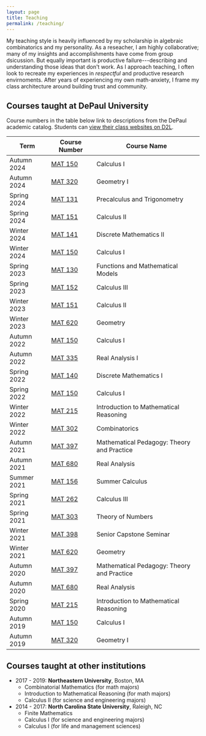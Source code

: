 ```yaml
---
layout: page
title: Teaching
permalink: /teaching/
---
```


My teaching style is heavily influenced by my scholarship in algebraic combinatorics and my personality.
As a reseacher, I am highly collaborative; many of my insights and accomplishments have come from group dsicussion.
But equally important is productive failure---describing and understanding those ideas that don't work.
As I approach teaching, I often look to recreate my experiences in *respectful* and productive research envirnoments.
After years of experiencing my own math-anxiety, I frame my class architecture around building trust and community. 

## Courses taught at DePaul University

Course numbers in the table below link to descriptions from the DePaul academic catalog. Students can [view their class websites on D2L](https://d2l.depaul.edu/).

| Term        | Course Number                                                | Course Name                                |
| ----------- | ------------------------------------------------------------ | ------------------------------------------ |
| Autumn 2024 | [MAT 150](https://catalog.depaul.edu/search/?search=mat+150) | Calculus I                                 |
| Autumn 2024 | [MAT 320](https://catalog.depaul.edu/search/?search=mat+320) | Geometry I                                 |
| Spring 2024 | [MAT 131](https://catalog.depaul.edu/search/?search=mat+131) | Precalculus and Trigonometry               |
| Spring 2024 | [MAT 151](https://catalog.depaul.edu/search/?search=mat+151) | Calculus II                                |
| Winter 2024 | [MAT 141](https://catalog.depaul.edu/search/?search=mat+141) | Discrete Mathematics II                    |
| Winter 2024 | [MAT 150](https://catalog.depaul.edu/search/?search=mat+150) | Calculus I                                 |
| Spring 2023 | [MAT 130](https://catalog.depaul.edu/search/?search=mat+130) | Functions and Mathematical Models          |
| Spring 2023 | [MAT 152](https://catalog.depaul.edu/search/?search=mat+152) | Calculus III                               |
| Winter 2023 | [MAT 151](https://catalog.depaul.edu/search/?search=mat+151) | Calculus II                                |
| Winter 2023 | [MAT 620](https://catalog.depaul.edu/search/?search=mat+620) | Geometry                                   |
| Autumn 2022 | [MAT 150](https://catalog.depaul.edu/search/?search=mat+150) | Calculus I                                 |
| Autumn 2022 | [MAT 335](https://catalog.depaul.edu/search/?search=mat+335) | Real Analysis I                            |
| Spring 2022 | [MAT 140](https://catalog.depaul.edu/search/?search=mat+140) | Discrete Mathematics I                     |
| Spring 2022 | [MAT 150](https://catalog.depaul.edu/search/?search=mat+150) | Calculus I                                 |
| Winter 2022 | [MAT 215](https://catalog.depaul.edu/search/?search=mat+215) | Introduction to Mathematical Reasoning     |
| Winter 2022 | [MAT 302](https://catalog.depaul.edu/search/?search=mat+302) | Combinatorics                              |
| Autumn 2021 | [MAT 397](https://catalog.depaul.edu/search/?search=mat+397) | Mathematical Pedagogy: Theory and Practice |
| Autumn 2021 | [MAT 680](https://catalog.depaul.edu/search/?search=mat+680) | Real Analysis                              |
| Summer 2021 | [MAT 156](https://catalog.depaul.edu/search/?search=mat+156) | Summer Calculus                            |
| Spring 2021 | [MAT 262](https://catalog.depaul.edu/search/?search=mat+262) | Calculus III                               |
| Spring 2021 | [MAT 303](https://catalog.depaul.edu/search/?search=mat+303) | Theory of Numbers                          |
| Winter 2021 | [MAT 398](https://catalog.depaul.edu/search/?search=mat+398) | Senior Capstone Seminar                    |
| Winter 2021 | [MAT 620](https://catalog.depaul.edu/search/?search=mat+620) | Geometry                                   |
| Autumn 2020 | [MAT 397](https://catalog.depaul.edu/search/?search=mat+397) | Mathematical Pedagogy: Theory and Practice |
| Autumn 2020 | [MAT 680](https://catalog.depaul.edu/search/?search=mat+680) | Real Analysis                              |
| Spring 2020 | [MAT 215](https://catalog.depaul.edu/search/?search=mat+215) | Introduction to Mathematical Reasoning     |
| Autumn 2019 | [MAT 150](https://catalog.depaul.edu/search/?search=mat+150) | Calculus I                                 |
| Autumn 2019 | [MAT 320](https://catalog.depaul.edu/search/?search=mat+320) | Geometry I                                 |

## Courses taught at other institutions

* 2017 - 2019: **Northeastern University**, Boston, MA
  - Combinatorial Mathematics (for math majors)
  - Introduction to Mathematical Reasoning (for math majors)
  - Calculus II (for science and engineering majors)
* 2014 - 2017: **North Carolina State University**, Raleigh, NC
  - Finite Mathematics
  - Calculus I (for science and engineering majors)
  - Calculus I (for life and management sciences)

